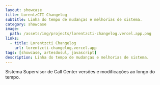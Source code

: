 ```yaml
---
layout: showcase
title: LorentzCTI Changelog
subtitle: Linha do tempo de mudanças e melhorias de sistema.
category: showcase
image:
  path: /assets/img/projects/lorentzcti-changelog.vercel.app.png
links:
  - title: Lorentzcti Changelog
    url: lorentzcti-changelog.vercel.app
tags: [showcase, artesdosul, javascript]
description: Linha do tempo de mudanças e melhorias de sistema.
---
```


Sistema Supervisor de Call Center versões e modificações ao longo do tempo.
